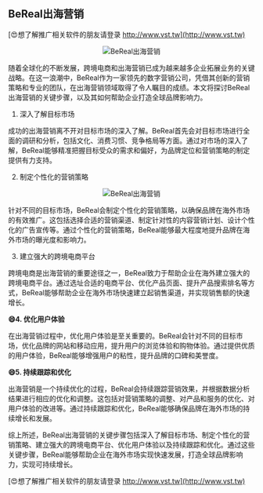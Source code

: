 ## **BeReal出海营销**

[😍想了解推广相关软件的朋友请登录 http://www.vst.tw](http://www.vst.tw)

 <center><img src="https://vst.tw/MP4/tuiguang/png/8.png" alt="BeReal出海营销"></center>

随着全球化的不断发展，跨境电商和出海营销已成为越来越多企业拓展业务的关键战略。在这一浪潮中，BeReal作为一家领先的数字营销公司，凭借其创新的营销策略和专业的团队，在出海营销领域取得了令人瞩目的成绩。本文将探讨BeReal出海营销的关键步骤，以及其如何帮助企业打造全球品牌影响力。

1. 深入了解目标市场

成功的出海营销离不开对目标市场的深入了解。BeReal首先会对目标市场进行全面的调研和分析，包括文化、消费习惯、竞争格局等方面。通过对市场的深入了解，BeReal能够精准把握目标受众的需求和偏好，为品牌定位和营销策略的制定提供有力支持。

2. 制定个性化的营销策略

 <center><img src="https://vst.tw/MP4/tuiguang/png/2.png" alt="BeReal出海营销"></center>

针对不同的目标市场，BeReal会制定个性化的营销策略，以确保品牌在海外市场的有效推广。这包括选择合适的营销渠道、制定针对性的内容营销计划、设计个性化的广告宣传等。通过个性化的营销策略，BeReal能够最大程度地提升品牌在海外市场的曝光度和影响力。

3. 建立强大的跨境电商平台

跨境电商是出海营销的重要途径之一，BeReal致力于帮助企业在海外建立强大的跨境电商平台。通过选址合适的电商平台、优化产品页面、提升产品搜索排名等方式，BeReal能够帮助企业在海外市场快速建立起销售渠道，并实现销售额的快速增长。

**😄4. 优化用户体验**

在出海营销过程中，优化用户体验是至关重要的。BeReal会针对不同的目标市场，优化品牌的网站和移动应用，提升用户的浏览体验和购物体验。通过提供优质的用户体验，BeReal能够增强用户的粘性，提升品牌的口碑和美誉度。

**😄5. 持续跟踪和优化**

出海营销是一个持续优化的过程，BeReal会持续跟踪营销效果，并根据数据分析结果进行相应的优化和调整。这包括对营销策略的调整、对产品和服务的优化、对用户体验的改进等。通过持续跟踪和优化，BeReal能够确保品牌在海外市场的持续增长和发展。

综上所述，BeReal出海营销的关键步骤包括深入了解目标市场、制定个性化的营销策略、建立强大的跨境电商平台、优化用户体验以及持续跟踪和优化。通过这些关键步骤，BeReal能够帮助企业在海外市场实现快速发展，打造全球品牌影响力，实现可持续增长。

[😍想了解推广相关软件的朋友请登录 http://www.vst.tw](http://www.vst.tw)



